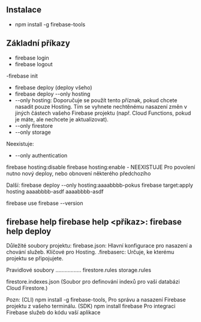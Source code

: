 ## Instalace
- npm install -g firebase-tools

## Základní příkazy
- firebase login
- firebase logout

-firebase init

- firebase deploy (deploy všeho)
- firebase deploy --only hosting
- --only hosting: Doporučuje se použít tento příznak, pokud chcete nasadit pouze Hosting. Tím se vyhnete nechtěnému nasazení změn v jiných částech vašeho Firebase projektu (např. Cloud Functions, pokud je máte, ale nechcete je aktualizovat).
- --only firestore
- --only storage

Neexistuje:
- --only authentication


firebase hosting:disable
firebase hosting:enable - NEEXISTUJE
Pro povolení nutno nový deploy, nebo obnovení některého předchozího

Další:
firebase deploy --only hosting:aaaabbbb-pokus
firebase target:apply hosting aaaabbbb-asdf aaaabbbb-asdf

firebase use 
firebase --version

firebase help
firebase help <příkaz>: firebase help deploy
--------
Důležité soubory projektu:
firebase.json: Hlavní konfigurace pro nasazení a chování služeb. Klíčové pro Hosting.
.firebaserc: Určuje, ke kterému projektu se připojujete.

Pravidlové soubory
.................
firestore.rules
storage.rules

firestore.indexes.json (Soubor pro definování indexů pro vaši databázi Cloud Firestore.)

Pozn:
(CLI) npm install -g firebase-tools,	Pro správu a nasazení Firebase projektu z vašeho terminálu.
(SDK) npm install firebase				Pro integraci Firebase služeb do kódu vaší aplikace
